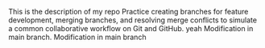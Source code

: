This is the description of my repo
Practice creating branches for feature development, merging branches, and resolving merge conflicts to simulate a common collaborative workflow on Git and GitHub.
yeah
Modification in main branch.
Modification in main branch